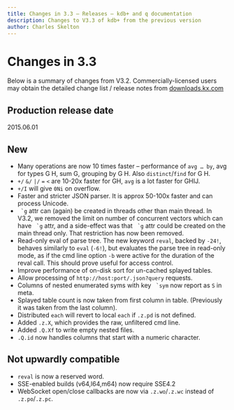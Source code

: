 ```yaml
---
title: Changes in 3.3 – Releases – kdb+ and q documentation
description: Changes to V3.3 of kdb+ from the previous version
author: Charles Skelton
---
```

# Changes in 3.3



Below is a summary of changes from V3.2. Commercially-licensed users may obtain the detailed change list / release notes from [downloads.kx.com](http://downloads.kx.com)


## Production release date

2015.06.01


## New

-   Many operations are now 10 times faster – performance of `avg … by`, avg for types G H, sum G, grouping by G H. Also `distinct`/`find` for G H.
-   `+/` `&/` `|/` `=` `<` are 10-20x faster for GH, `avg` is a lot faster for GHIJ.
-   `+/I` will give `0Ni` on overflow.
-   Faster and stricter JSON parser. It is approx 50-100x faster and can process Unicode.
-   `` `g`` attr can (again) be created in threads other than main thread. In V3.2, we removed the limit on number of concurrent vectors which can have `` `g`` attr, and a side-effect was that `` `g`` attr could be created on the main thread only. That restriction has now been removed.
-   Read-only eval of parse tree. The new keyword `reval`, backed by `-24!`, behaves similarly to `eval` (`-6!`), but evaluates the parse tree in read-only mode, as if the cmd line option `-b` were active for the duration of the reval call. This should prove useful for access control.
-   Improve performance of on-disk sort for un-cached splayed tables.
-   Allow processing of `http://host:port/.json?query` requests.
-   Columns of nested enumerated syms with key `` `sym`` now report as `S` in meta.
-   Splayed table count is now taken from first column in table. (Previously it was taken from the last column).
-   Distributed `each` will revert to local `each` if `.z.pd` is not defined.
-   Added `.z.X`, which provides the raw, unfiltered cmd line.
-   Added `.Q.Xf` to write empty nested files.
-   `.Q.id` now handles columns that start with a numeric character.


## Not upwardly compatible

-   `reval` is now a reserved word.
-   SSE-enabled builds (v64,l64,m64) now require SSE4.2
-   WebSocket open/close callbacks are now via `.z.wo`/`.z.wc` instead of `.z.po`/`.z.pc`.

